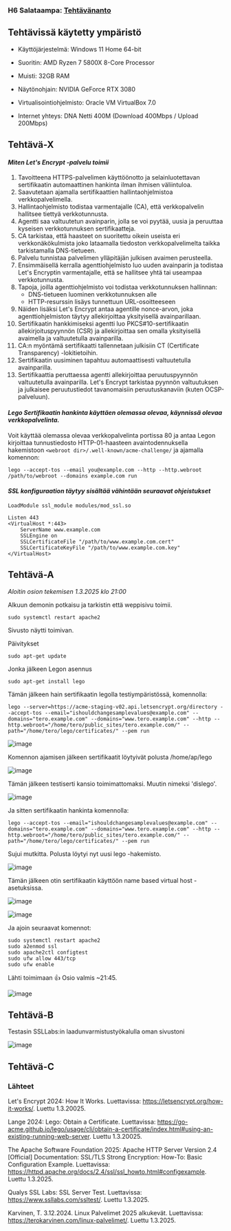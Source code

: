 ### H6 Salataampa: [Tehtävänanto](https://terokarvinen.com/linux-palvelimet/#h6-salataampa)

## Tehtävissä käytetty ympäristö

- Käyttöjärjestelmä: Windows 11 Home 64-bit
- Suoritin: AMD Ryzen 7 5800X 8-Core Processor
- Muisti: 32GB RAM
- Näytönohjain: NVIDIA GeForce RTX 3080
- Virtualisointiohjelmisto: Oracle VM VirtualBox 7.0

- Internet yhteys: DNA Netti 400M (Download 400Mbps / Upload 200Mbps)
  




## Tehtävä-X

#### _Miten Let's Encrypt -palvelu toimii_
1. Tavoitteena HTTPS-palvelimen käyttöönotto ja selainluotettavan sertifikaatin automaattinen hankinta ilman ihmisen väliintuloa.
2. Saavutetaan ajamalla sertifikaattien hallintaohjelmistoa verkkopalvelimella.
3. Hallintaohjelmisto todistaa varmentajalle (CA), että verkkopalvelin hallitsee tiettyä verkkotunnusta.
4. Agentti saa valtuutetun avainparin, jolla se voi pyytää, uusia ja peruuttaa kyseisen verkkotunnuksen sertifikaatteja.
5. CA tarkistaa, että haasteet on suoritettu oikein useista eri verkkonäkökulmista joko lataamalla tiedoston verkkopalvelimelta taikka tarkistamalla DNS-tietueen.
6. Palvelu tunnistaa palvelimen ylläpitäjän julkisen avaimen perusteella.
7. Ensimmäisellä kerralla agenttiohjelmisto luo uuden avainparin ja todistaa Let's Encryptin varmentajalle, että se hallitsee yhtä tai useampaa verkkotunnusta.
8. Tapoja, joilla agenttiohjelmisto voi todistaa verkkotunnuksen hallinnan:
    - DNS-tietueen luominen verkkotunnuksen alle
    - HTTP-resurssin lisäys tunnettuun URL-osoitteeseen
9. Näiden lisäksi Let's Encrypt antaa agentille nonce-arvon, joka agenttiohjelmiston täytyy allekirjoittaa yksityisellä avainparillaan.
10. Sertifikaatin hankkimiseksi agentti luo PKCS#10-sertifikaatin allekirjoituspyynnön (CSR) ja allekirjoittaa sen omalla yksityisellä avaimella ja valtuutetulla avainparilla.
11. CA:n myöntämä sertifikaatti tallennetaan julkisiin CT (Certificate Transparency) -lokitietoihin.
12. Sertifikaatin uusiminen tapahtuu automaattisesti valtuutetulla avainparilla.
13. Sertifikaattia peruttaessa agentti allekirjoittaa peruutuspyynnön valtuutetulla avainparilla. Let's Encrypt tarkistaa pyynnön valtuutuksen ja julkaisee peruutustiedot tavanomaisiin peruutuskanaviin (kuten OCSP-palveluun).

#### _Lego Sertifikaatin hankinta käyttäen olemassa olevaa, käynnissä olevaa verkkopalvelinta._

Voit käyttää olemassa olevaa verkkopalvelinta portissa 80 ja antaa Legon kirjoittaa tunnustiedosto HTTP-01-haasteen avaintodennuksella hakemistoon `<webroot dir>/.well-known/acme-challenge/` ja ajamalla komennon:

```
lego --accept-tos --email you@example.com --http --http.webroot /path/to/webroot --domains example.com run

```

#### _SSL konfiguraation täytyy sisältää vähintään seuraavat ohjeistukset_

```
LoadModule ssl_module modules/mod_ssl.so

Listen 443
<VirtualHost *:443>
    ServerName www.example.com
    SSLEngine on
    SSLCertificateFile "/path/to/www.example.com.cert"
    SSLCertificateKeyFile "/path/to/www.example.com.key"
</VirtualHost>
```
  
## Tehtävä-A

_Aloitin osion tekemisen 1.3.2025 klo 21:00_

Alkuun demonin potkaisu ja tarkistin että weppisivu toimii.

`sudo systemctl restart apache2`

Sivusto näytti toimivan.

Päivitykset

`sudo apt-get update`

Jonka jälkeen Legon asennus

`sudo apt-get install lego`

Tämän jälkeen hain sertifikaatin legolla testiympäristössä, komennolla:

`lego
--server=https://acme-staging-v02.api.letsencrypt.org/directory
--accept-tos
--email="ishouldchangesamplevalues@example.com"
--domains="tero.example.com" --domains="www.tero.example.com"
--http --http.webroot="/home/tero/public_sites/tero.example.com/"
--path="/home/tero/lego/certificates/"
--pem
run`

![image](https://github.com/user-attachments/assets/60a628be-8cce-4841-b1e3-167c2e7af283)

Komennon ajamisen jälkeen sertifikaatit löytyivät polusta /home/ap/lego

![image](https://github.com/user-attachments/assets/7547a146-b807-40e8-82fd-0ef5bdb1f902)

Tämän jälkeen testiserti kansio toimimattomaksi. Muutin nimeksi 'dislego'.

![image](https://github.com/user-attachments/assets/6b2475b7-01e6-41bd-8ced-36fb853aa8f8)

Ja sitten sertifikaatin hankinta komennolla:

`lego
--accept-tos
--email="ishouldchangesamplevalues@example.com"
--domains="tero.example.com" --domains="www.tero.example.com"
--http --http.webroot="/home/tero/public_sites/tero.example.com/"
--path="/home/tero/lego/certificates/"
--pem
run`

Sujui mutkitta. Polusta löytyi nyt uusi lego -hakemisto.

![image](https://github.com/user-attachments/assets/66f338d8-a7ba-4359-9d5f-416dd4bf0b48)

Tämän jälkeen otin sertifikaatin käyttöön name based virtual host -asetuksissa.

![image](https://github.com/user-attachments/assets/377eb929-6b88-4cd9-9f0c-32e4ee7e8faa)

![image](https://github.com/user-attachments/assets/5fe272a8-3743-4630-b8ed-2ec61c55fd1e)

Ja ajoin seuraavat komennot:

```
sudo systemctl restart apache2
sudo a2enmod ssl
sudo apache2ctl configtest
sudo ufw allow 443/tcp
sudo ufw enable
```

Lähti toimimaan 👍 Osio valmis ~21:45.

![image](https://github.com/user-attachments/assets/63990d28-839d-4b37-913d-944f038aee5d)



## Tehtävä-B

Testasin SSLLabs:in laadunvarmistustyökalulla oman sivustoni

![image](https://github.com/user-attachments/assets/6dc07c23-7b2d-4d53-a8fd-0b05c95f6a9b)


## Tehtävä-C


### Lähteet

Let's Encrypt 2024: How It Works. Luettavissa: https://letsencrypt.org/how-it-works/. Luettu 1.3.20025.

Lange 2024: Lego: Obtain a Certificate. Luettavissa: https://go-acme.github.io/lego/usage/cli/obtain-a-certificate/index.html#using-an-existing-running-web-server. Luettu 1.3.20025.

The Apache Software Foundation 2025: Apache HTTP Server Version 2.4 [Official] Documentation: SSL/TLS Strong Encryption: How-To: Basic Configuration Example. Luettavissa: https://httpd.apache.org/docs/2.4/ssl/ssl_howto.html#configexample. Luettu 1.3.2025.

Qualys SSL Labs: SSL Server Test. Luettavissa: https://www.ssllabs.com/ssltest/. Luettu 1.3.2025.

Karvinen, T. 3.12.2024. Linux Palvelimet 2025 alkukevät. Luettavissa: https://terokarvinen.com/linux-palvelimet/. Luettu 1.3.2025.
